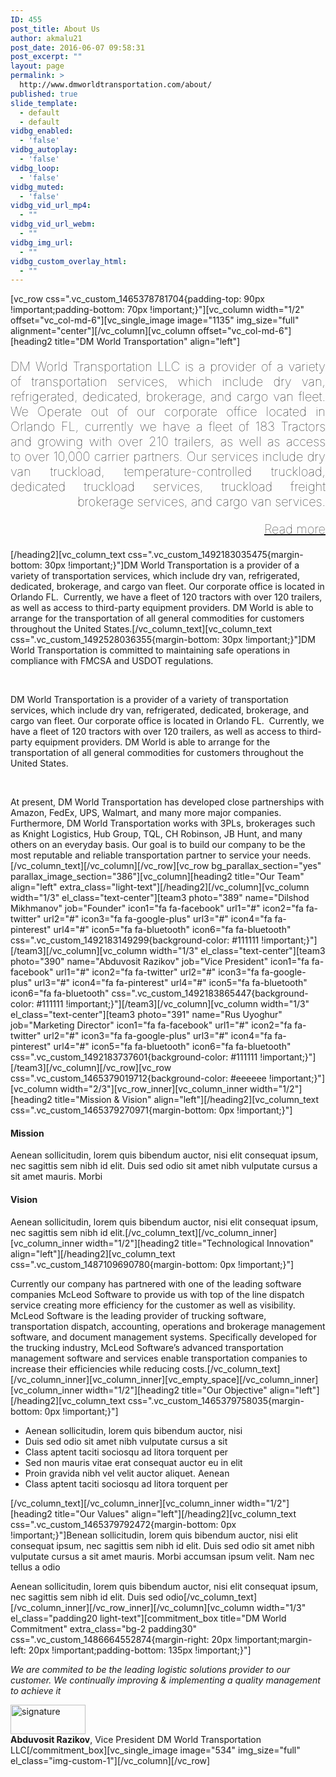 ```yaml
---
ID: 455
post_title: About Us
author: akmalu21
post_date: 2016-06-07 09:58:31
post_excerpt: ""
layout: page
permalink: >
  http://www.dmworldtransportation.com/about/
published: true
slide_template:
  - default
  - default
vidbg_enabled:
  - 'false'
vidbg_autoplay:
  - 'false'
vidbg_loop:
  - 'false'
vidbg_muted:
  - 'false'
vidbg_vid_url_mp4:
  - ""
vidbg_vid_url_webm:
  - ""
vidbg_img_url:
  - ""
vidbg_custom_overlay_html:
  - ""
---
```

[vc_row css=".vc_custom_1465378781704{padding-top: 90px !important;padding-bottom: 70px !important;}"][vc_column width="1/2" offset="vc_col-md-6"][vc_single_image image="1135" img_size="full" alignment="center"][/vc_column][vc_column offset="vc_col-md-6"][heading2 title="DM World Transportation" align="left"]
<p style="font-size: 20px; text-align: justify; text-align-last: right; text-justify: inter-word; color: #000000; font-weight: lighter;">DM World Transportation LLC is a provider of a variety of transportation services, which include dry van, refrigerated, dedicated, brokerage, and cargo van fleet. We Operate out of our corporate office located in Orlando FL, currently we have a fleet of 183 Tractors and growing with over 210 trailers, as well as access to over 10,000 carrier partners. Our services include dry van truckload, temperature-controlled truckload, dedicated truckload services, truckload freight brokerage services, and cargo van services.</p>
<p style="font-size: 20px; font-weight: lighter; text-align: right;"><a href="#">Read more</a></p>
[/heading2][vc_column_text css=".vc_custom_1492183035475{margin-bottom: 30px !important;}"]DM World Transportation is a provider of a variety of transportation services, which include dry van, refrigerated, dedicated, brokerage, and cargo van fleet. Our corporate office is located in Orlando FL.  Currently, we have a fleet of 120 tractors with over 120 trailers, as well as access to third-party equipment providers. DM World is able to arrange for the transportation of all general commodities for customers throughout the United States.[/vc_column_text][vc_column_text css=".vc_custom_1492528036355{margin-bottom: 30px !important;}"]DM World Transportation is committed to maintaining safe operations in compliance with FMCSA and USDOT regulations.

&nbsp;

DM World Transportation is a provider of a variety of transportation services, which include dry van, refrigerated, dedicated, brokerage, and cargo van fleet. Our corporate office is located in Orlando FL.  Currently, we have a fleet of 120 tractors with over 120 trailers, as well as access to third-party equipment providers. DM World is able to arrange for the transportation of all general commodities for customers throughout the United States.

&nbsp;

At present, DM World Transportation has developed close partnerships with Amazon, FedEx, UPS, Walmart, and many more major companies. Furthermore, DM World Transportation works with 3PLs, brokerages such as Knight Logistics, Hub Group, TQL, CH Robinson, JB Hunt, and many others on an everyday basis. Our goal is to build our company to be the most reputable and reliable transportation partner to service your needs.[/vc_column_text][/vc_column][/vc_row][vc_row bg_parallax_section="yes" parallax_image_section="386"][vc_column][heading2 title="Our Team" align="left" extra_class="light-text"][/heading2][/vc_column][vc_column width="1/3" el_class="text-center"][team3 photo="389" name="Dilshod Mikhmanov" job="Founder" icon1="fa fa-facebook" url1="#" icon2="fa fa-twitter" url2="#" icon3="fa fa-google-plus" url3="#" icon4="fa fa-pinterest" url4="#" icon5="fa fa-bluetooth" icon6="fa fa-bluetooth" css=".vc_custom_1492183149299{background-color: #111111 !important;}"][/team3][/vc_column][vc_column width="1/3" el_class="text-center"][team3 photo="390" name="Abduvosit Razikov" job="Vice President" icon1="fa fa-facebook" url1="#" icon2="fa fa-twitter" url2="#" icon3="fa fa-google-plus" url3="#" icon4="fa fa-pinterest" url4="#" icon5="fa fa-bluetooth" icon6="fa fa-bluetooth" css=".vc_custom_1492183865447{background-color: #111111 !important;}"][/team3][/vc_column][vc_column width="1/3" el_class="text-center"][team3 photo="391" name="Rus Uyoghur" job="Marketing Director" icon1="fa fa-facebook" url1="#" icon2="fa fa-twitter" url2="#" icon3="fa fa-google-plus" url3="#" icon4="fa fa-pinterest" url4="#" icon5="fa fa-bluetooth" icon6="fa fa-bluetooth" css=".vc_custom_1492183737601{background-color: #111111 !important;}"][/team3][/vc_column][/vc_row][vc_row css=".vc_custom_1465379019712{background-color: #eeeeee !important;}"][vc_column width="2/3"][vc_row_inner][vc_column_inner width="1/2"][heading2 title="Mission &amp; Vision" align="left"][/heading2][vc_column_text css=".vc_custom_1465379270971{margin-bottom: 0px !important;}"]
<h4>Mission</h4>
Aenean sollicitudin, lorem quis bibendum auctor, nisi elit consequat ipsum, nec sagittis sem nibh id elit. Duis sed odio sit amet nibh vulputate cursus a sit amet mauris. Morbi
<h4>Vision</h4>
Aenean sollicitudin, lorem quis bibendum auctor, nisi elit consequat ipsum, nec sagittis sem nibh id elit.[/vc_column_text][/vc_column_inner][vc_column_inner width="1/2"][heading2 title="Technological Innovation" align="left"][/heading2][vc_column_text css=".vc_custom_1487109690780{margin-bottom: 0px !important;}"]

Currently our company has partnered with one of the leading software companies McLeod Software to provide us with top of the line dispatch service creating more efficiency for the customer as well as visibility. McLeod Software is the leading provider of trucking software, transportation dispatch, accounting, operations and brokerage management software, and document management systems. Specifically developed for the trucking industry, McLeod Software’s advanced transportation management software and services enable transportation companies to increase their efficiencies while reducing costs.[/vc_column_text][/vc_column_inner][vc_column_inner][vc_empty_space][/vc_column_inner][vc_column_inner width="1/2"][heading2 title="Our Objective" align="left"][/heading2][vc_column_text css=".vc_custom_1465379758035{margin-bottom: 0px !important;}"]
<ul class="icon-list arrow">
 	<li>Aenean sollicitudin, lorem quis bibendum auctor, nisi</li>
 	<li>Duis sed odio sit amet nibh vulputate cursus a sit</li>
 	<li>Class aptent taciti sociosqu ad litora torquent per</li>
 	<li>Sed non mauris vitae erat consequat auctor eu in elit</li>
 	<li>Proin gravida nibh vel velit auctor aliquet. Aenean</li>
 	<li>Class aptent taciti sociosqu ad litora torquent per</li>
</ul>
[/vc_column_text][/vc_column_inner][vc_column_inner width="1/2"][heading2 title="Our Values" align="left"][/heading2][vc_column_text css=".vc_custom_1465379792472{margin-bottom: 0px !important;}"]Benean sollicitudin, lorem quis bibendum auctor, nisi elit consequat ipsum, nec sagittis sem nibh id elit. Duis sed odio sit amet nibh vulputate cursus a sit amet mauris. Morbi accumsan ipsum velit. Nam nec tellus a odio

Aenean sollicitudin, lorem quis bibendum auctor, nisi elit consequat ipsum, nec sagittis sem nibh id elit. Duis sed odio[/vc_column_text][/vc_column_inner][/vc_row_inner][/vc_column][vc_column width="1/3" el_class="padding20 light-text"][commitment_box title="DM World Commitment" extra_class="bg-2 padding30" css=".vc_custom_1486664552874{margin-right: 20px !important;margin-left: 20px !important;padding-bottom: 135px !important;}"]
<p class="lead big"><i>We are commited to be the leading logistic solutions provider to our customer. We continually improving &amp; implementing a quality management to achieve it
</i></p>
<img class="alignnone size-full wp-image-533" src="http://demo.vegatheme.com/gocargo/demo3/wp-content/uploads/sites/3/2016/06/signature.png" alt="signature" width="120" height="47" />
<div class="divider-single"></div>
<b>Abduvosit Razikov</b>, Vice President
DM World Transportation LLC[/commitment_box][vc_single_image image="534" img_size="full" el_class="img-custom-1"][/vc_column][/vc_row]
